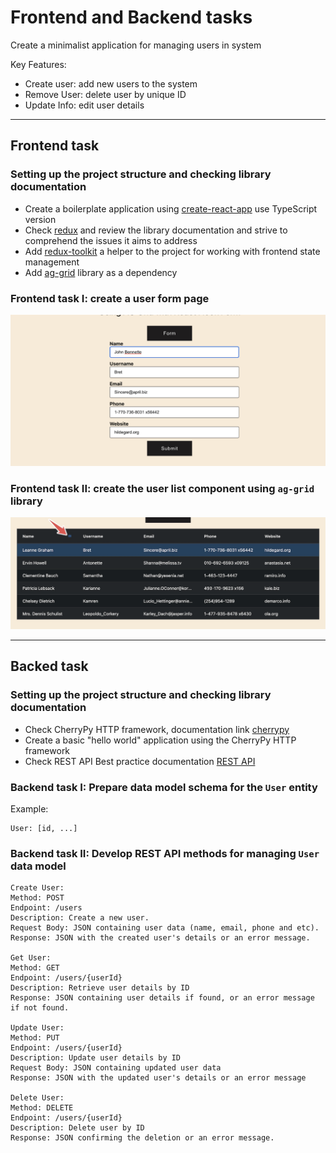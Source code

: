 # Frontend and Backend tasks

Create a minimalist application for managing users in system

Key Features:

- Create user: add new users to the system
- Remove User: delete user by unique ID
- Update Info: edit user details

---

## Frontend task

### Setting up the project structure and checking library documentation

- Create a boilerplate application using  [create-react-app](https://create-react-app.dev/) use TypeScript version
- Check [redux](https://redux.js.org/) and review the library documentation and strive to comprehend the issues it aims
  to address
- Add [redux-toolkit](https://redux-toolkit.js.org/) a helper to the project for working with frontend state management
- Add [ag-grid](https://ag-grid.com/react-data-grid/getting-started/) library as a dependency

### Frontend task I: create a user form page

![fe.png](fe.png)

### Frontend task II: create the user list component using ```ag-grid``` library

![fe_II.png](fe_II.png)

---

## Backed task

### Setting up the project structure and checking library documentation

- Check CherryPy HTTP framework, documentation link [cherrypy](https://docs.cherrypy.dev/en/latest/)
- Create a basic "hello world" application using the CherryPy HTTP framework
- Check REST API Best practice documentation [REST API](https://restfulapi.net/resource-naming/)

### Backend task I: Prepare data model schema for the ```User``` entity

Example:

```
User: [id, ...]
```

### Backend task II: Develop REST API methods for managing ```User``` data model

```
Create User:
Method: POST
Endpoint: /users
Description: Create a new user.
Request Body: JSON containing user data (name, email, phone and etc).
Response: JSON with the created user's details or an error message.

Get User:
Method: GET
Endpoint: /users/{userId}
Description: Retrieve user details by ID
Response: JSON containing user details if found, or an error message if not found.

Update User:
Method: PUT
Endpoint: /users/{userId}
Description: Update user details by ID
Request Body: JSON containing updated user data
Response: JSON with the updated user's details or an error message

Delete User:
Method: DELETE
Endpoint: /users/{userId}
Description: Delete user by ID
Response: JSON confirming the deletion or an error message.
```









